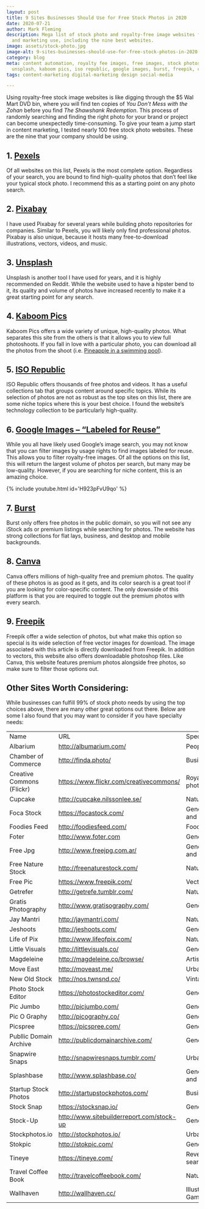 ```yaml
---
layout: post
title: 9 Sites Businesses Should Use for Free Stock Photos in 2020
date: 2020-07-21
author: Mark Fleming
description: Mega list of stock photo and royalty-free image websites for business
  and marketing use, including the nine best websites.
image: assets/stock-photo.jpg
image-alt: 9-sites-businesses-should-use-for-free-stock-photos-in-2020
category: blog
meta: content automation, royalty fee images, free images, stock photos, pexels, pixabay,
  unsplash, kaboom pics, iso republic, google images, burst, freepik, canva
tags: content-marketing digital-marketing design social-media

---
```

Using royalty-free stock image websites is like digging through the $5 Wal Mart DVD bin, where you will find ten copies of <i>You Don’t Mess with the Zohan</i> before you find <i>The Shawshank Redemption</i>. This process of randomly searching and finding the right photo for your brand or project can become unexpectedly time-consuming. To give your team a jump start in content marketing, I tested nearly 100 free stock photo websites. These are the nine that your company should be using.

## 1. [Pexels](http://www.pexels.com/)

Of all websites on this list, Pexels is the most complete option. Regardless of your search, you are bound to find high-quality photos that don’t feel like your typical stock photo. I recommend this as a starting point on any photo search.

## 2. [Pixabay](http://pixabay.com/)

I have used Pixabay for several years while building photo repositories for companies. Similar to Pexels, you will likely only find professional photos. Pixabay is also unique, because it hosts many free-to-download illustrations, vectors, videos, and music.

## 3. [Unsplash](https://unsplash.com/)

Unsplash is another tool I have used for years, and it is highly recommended on Reddit. While the website used to have a hipster bend to it, its quality and volume of photos have increased recently to make it a great starting point for any search.

## 4. [Kaboom Pics](http://kaboompics.com/)

Kaboom Pics offers a wide variety of unique, high-quality photos. What separates this site from the others is that it allows you to view full photoshoots. If you fall in love with a particular photo, you can download all the photos from the shoot (i.e. [Pineapple in a swimming pool](https://kaboompics.com/photoshoot/pineapple-in-a-swimming-pool)).

## 5. [ISO Republic](http://isorepublic.com/)

ISO Republic offers thousands of free photos and videos. It has a useful collections tab that groups content around specific topics. While its selection of photos are not as robust as the top sites on this list, there are some niche topics where this is your best choice. I found the website’s technology collection to be particularly high-quality.

## 6. [Google Images – “Labeled for Reuse”](https://www.google.com/imghp)

While you all have likely used Google’s image search, you may not know that you can filter images by usage rights to find images labeled for reuse. This allows you to filter royalty-free images. Of all the options on this list, this will return the largest volume of photos per search, but many may be low-quality. However, if you are searching for niche content, this is an amazing choice.

{% include youtube.html id='H923pFvU9qo' %}

## 7. [Burst](https://burst.shopify.com/)

Burst only offers free photos in the public domain, so you will not see any iStock ads or premium listings while searching for photos. The website has strong collections for flat lays, business, and desktop and mobile backgrounds.

## 8. [Canva](https://www.canva.com/photos/)

Canva offers millions of high-quality free and premium photos. The quality of these photos is as good as it gets, and its color search is a great tool if you are looking for color-specific content. The only downside of this platform is that you are required to toggle out the premium photos with every search.

## 9. [Freepik](https://www.freepik.com/)

Freepik offer a wide selection of photos, but what make this option so special is its wide selection of free vector images for download. The image associated with this article is directly downloaded from Freepik. In addition to vectors, this website also offers downloadable photoshop files. Like Canva, this website features premium photos alongside free photos, so make sure to filter those options out.

## Other Sites Worth Considering:

While businesses can fulfill 99% of stock photo needs by using the top choices above, there are many other great options out there. Below are some I also found that you may want to consider if you have specialty needs:

|  |  |  |
| --- | --- | --- |
| Name | URL | Specialty |
| Albarium | http://albumarium.com/ | People |
| Chamber of Commerce | http://finda.photo/ | Business |
| Creative Commons (Flickr) | https://www.flickr.com/creativecommons/ | Royalty-free photos |
| Cupcake | http://cupcake.nilssonlee.se/ | Nature, Urban |
| Foca Stock | https://focastock.com/ | General Photo and Video |
| Foodies Feed | http://foodiesfeed.com/ | Food |
| Foter | http://www.foter.com | General Photo |
| Free Jpg | http://www.freejpg.com.ar/ | General Photo and Video |
| Free Nature Stock | http://freenaturestock.com/ | Nature |
| Free Pic | https://www.freepik.com/ | Vector Images |
| Getrefer | http://getrefe.tumblr.com/ | Nature |
| Gratis Photography | http://www.gratisography.com/ | General Photo |
| Jay Mantri | http://jaymantri.com/ | Nature |
| Jeshoots | http://jeshoots.com/ | General Photo |
| Life of Pix | http://www.lifeofpix.com/ | Nature, Urban |
| Little Visuals | http://littlevisuals.co/ | General Photo |
| Magdeleine | http://magdeleine.co/browse/ | Artistic |
| Move East | http://moveast.me/ | Urban |
| New Old Stock | http://nos.twnsnd.co/ | Vintage |
| Photo Stock Editor | https://photostockeditor.com/ | General Photo |
| Pic Jumbo | http://picjumbo.com/ | General Photo |
| Pic O Graphy | http://picography.co/ | General Photo |
| Picspree | https://picspree.com/ | General Photo |
| Publlic Domain Archive | http://publicdomainarchive.com/ | General Photo |
| Snapwire Snaps | http://snapwiresnaps.tumblr.com/ | Urban |
| Splashbase | http://www.splashbase.co/ | General Photo and Video |
| Startup Stock Photos | http://startupstockphotos.com/ | Business |
| Stock Snap | https://stocksnap.io/ | General Photo |
| Stock-Up | http://www.sitebuilderreport.com/stock-up | General Photo |
| Stockphotos.io | http://stockphotos.io/ | Urban |
| Stokpic | http://stokpic.com/ | General Photo |
| Tineye | https://tineye.com/ | Reverse image search |
| Travel Coffee Book | http://travelcoffeebook.com/ | Nature |
| Wallhaven | http://wallhaven.cc/ | Illustration/Video Games |
